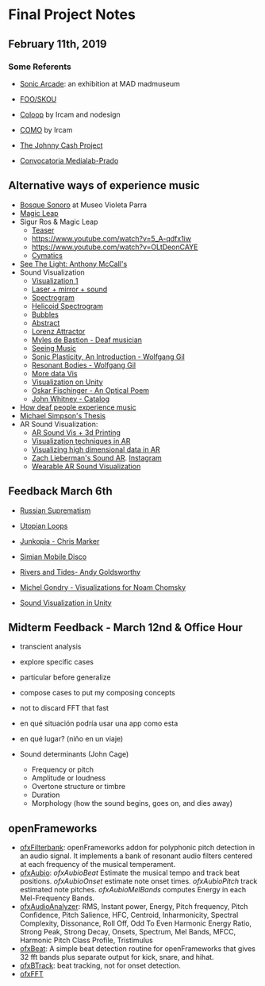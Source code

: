 # Final Project Notes

## February 11th, 2019
### Some Referents
* [Sonic Arcade](https://madmuseum.org/sonic-arcade-shaping-space-with-sound): an exhibition at MAD madmuseum
* [FOO/SKOU](http://fooskou.tumblr.com/)
* [Coloop](https://www.nodesign.net/portfolio/coloop/) by Ircam and nodesign
* [COMO](https://como.ircam.fr/about) by Ircam
* [The Johnny Cash Project](https://vimeo.com/15416762)

* [Convocatoria Medialab-Prado](https://www.medialab-prado.es/convocatorias/residencia-sonora-11)

## Alternative ways of experience music
* [Bosque Sonoro](https://es.wikipedia.org/wiki/Archivo:Museo_Violeta_Parra_-bosque_sonoro_-arboles_musicales.jpg) at Museo Violeta Parra
* [Magic Leap](https://duckduckgo.com/?q=maic+leap&atb=v156-1b_&ia=news)
* Sigur Ros & Magic Leap
  * [Teaser](https://www.youtube.com/watch?v=LLmT0tH3LKM)
  * https://www.youtube.com/watch?v=5_A-qdfx1iw
  * https://www.youtube.com/watch?v=OLtDeonCAYE
  * [Cymatics](https://www.youtube.com/watch?v=Q3oItpVa9fs)
* [See The Light: Anthony McCall's](https://pioneerworks.org/exhibitions/anthony-mccall-solid-light-works/)
* Sound Visualization
  * [Visualization 1](https://www.youtube.com/watch?v=dqnMoWHon40)
  * [Laser + mirror + sound](https://www.youtube.com/watch?v=C-V1uXeyGmg)
  * [Spectrogram](https://www.youtube.com/watch?v=2MUZWFEEzSg)
  * [Helicoid Spectrogram](https://www.youtube.com/watch?v=rqSEaF0rC60)
  * [Bubbles](https://www.youtube.com/watch?v=mEp_CtJHF0c)
  * [Abstract](https://www.youtube.com/watch?v=sMHtMaym-2k)
  * [Lorenz Attractor](https://www.youtube.com/watch?v=5VDiTliLqLw)
  * [Myles de Bastion - Deaf musician](https://myles.debastion.com/deafness-music)
  * [Seeing Music](https://experiments.withgoogle.com/seeing-music)
  * [Sonic Plasticity, An Introduction - Wolfgang Gil](https://medium.com/@wolfganggil_35573/sonic-plasticity-an-introduction-343ae7e22de5)
  * [Resonant Bodies - Wolfgang Gil](https://wolfganggil.com/#/resonant-bodies-i/)
  * [More data Vis](https://99designs.com/blog/design-other/sound-visualization-design-inspiration/)
  * [Visualization on Unity](https://www.youtube.com/watch?v=4Av788P9stk)
  * [Oskar Fischinger - An Optical Poem](https://www.youtube.com/watch?v=6Xc4g00FFLk)
  * [John Whitney - Catalog](https://www.youtube.com/watch?v=TbV7loKp69s&t=2s)
* [How deaf people experience music](https://medium.com/@rachelelainemonica/how-deaf-people-experience-music-a313c3fa4bfd)
* [Michael Simpson's Thesis](https://itp.nyu.edu/thesis2018/#/student/michael-simpson)
* AR Sound Visualization:
  * [AR Sound Vis + 3d Printing](https://www.3ders.org/articles/20131230-visualizing-active-sound-waves-with-3d-printing-augmented-reality.html)
  * [Visualization techniques in AR](https://data.icg.tugraz.at/~dieter/publications/Schmalstieg_217.pdf)
  * [Visualizing high dimensional data in AR](https://medium.com/inside-machine-learning/visualizing-high-dimensional-data-in-augmented-reality-2150a7e62d5b)
  * [Zach Lieberman's Sound AR](https://www.wired.com/story/an-artist-uses-an-iphone-to-visualize-sounds-in-ar/?mbid=social_fb). [Instagram](https://www.instagram.com/p/Bdh_ljNAerB/)
  * [Wearable AR Sound Visualization](https://www.youtube.com/watch?v=sWoE7uVImD4)

## Feedback March 6th
* [Russian Suprematism](https://duckduckgo.com/?q=russian+suprematism&atb=v156-1b_&iax=images&ia=images)
* [Utopian Loops](https://danaelkis.com/Utopian-Loops)
* [Junkopia - Chris Marker](https://www.youtube.com/watch?v=9ymKAhoXyPA)
* [Simian Mobile Disco](https://www.youtube.com/watch?v=MOEGf7WGwIc)
* [Rivers and Tides- Andy Goldsworthy](https://www.youtube.com/watch?v=f7sZv4_0Fxg)
* [Michel Gondry - Visualizations for Noam Chomsky](https://www.youtube.com/watch?v=zex7yxN4GW0)

* [Sound Visualization in Unity](https://forum.unity.com/threads/audio-visualization-tutorial-unity-c-q-a.432461/)

## Midterm Feedback - March 12nd & Office Hour
* transcient analysis
* explore specific cases
* particular before generalize
* compose cases to put my composing concepts
* not to discard FFT that fast
* en qué situación podría usar una app como esta
* en qué lugar? (niño en un viaje)

* Sound determinants (John Cage)
  * Frequency or pitch
  * Amplitude or loudness
  * Overtone structure or timbre
  * Duration
  * Morphology (how the sound begins, goes on, and dies away)

## openFrameworks
* [ofxFilterbank](https://github.com/leozimmerman/ofxFilterbank): openFrameworks addon for polyphonic pitch detection in an audio signal. It implements a bank of resonant audio filters centered at each frequency of the musical temperament.
* [ofxAubio](https://aubio.org/ofxAubio/): *ofxAubioBeat* Estimate the musical tempo and track beat positions. *ofxAubioOnset* estimate note onset times. *ofxAubioPitch* track estimated note pitches. *ofxAubioMelBands* computes Energy in each Mel-Frequency Bands.
* [ofxAudioAnalyzer](https://github.com/leozimmerman/ofxAudioAnalyzer): RMS, Instant power, Energy, Pitch frequency, Pitch Confidence, Pitch Salience, HFC, Centroid, Inharmonicity, Spectral Complexity, Dissonance, Roll Off, Odd To Even Harmonic Energy Ratio, Strong Peak, Strong Decay, Onsets, Spectrum, Mel Bands, MFCC, Harmonic Pitch Class Profile, Tristimulus
* [ofxBeat](https://github.com/darrenmothersele/ofxBeat): A simple beat detection routine for openFrameworks that gives 32 fft bands plus separate output for kick, snare, and hihat.
* [ofxBTrack](https://github.com/naotokui/ofxBTrack): beat tracking, not for onset detection.
* [ofxFFT](https://github.com/kylemcdonald/ofxFft)
